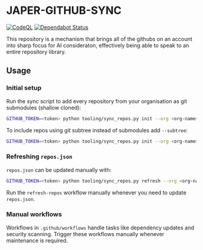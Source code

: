 # JAPER-GITHUB-SYNC

[![CodeQL](https://github.com/<org>/<repo>/actions/workflows/codeql.yml/badge.svg)](https://github.com/<org>/<repo>/actions/workflows/codeql.yml)
[![Dependabot Status](https://img.shields.io/github/dependabot/alerts/<org>/<repo>)](https://github.com/<org>/<repo>/security/dependabot)

This repository is a mechanism that brings all of the githubs on an account into sharp focus for AI consideraton, effectively being able to speak to an entire repository library.

## Usage

### Initial setup

Run the sync script to add every repository from your organisation as git submodules (shallow cloned):

```bash
GITHUB_TOKEN=<token> python tooling/sync_repos.py init --org <org-name>
```

To include repos using git subtree instead of submodules add `--subtree`:

```bash
GITHUB_TOKEN=<token> python tooling/sync_repos.py init --org <org-name> --subtree
```

### Refreshing `repos.json`

`repos.json` can be updated manually with:

```bash
GITHUB_TOKEN=<token> python tooling/sync_repos.py refresh --org <org-name>
```

Run the `refresh-repos` workflow manually whenever you need to update `repos.json`.

### Manual workflows

Workflows in `.github/workflows` handle tasks like dependency updates and
security scanning. Trigger these workflows manually whenever maintenance is
required.
